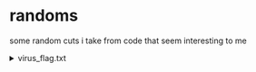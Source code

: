 # randoms
some random cuts i take from code that seem interesting to me

<details>
<summary>virus_flag.txt</summary>
  To flag Windows Defender, insert this code into ANY file, and i mean ANY, whether it be an mp4, mp3, image or even NES ROM if that's what you're into.
</details>
